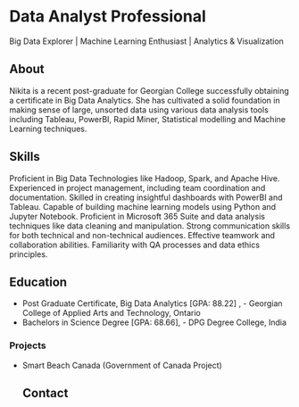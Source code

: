 #  Data Analyst Professional
Big Data Explorer | Machine Learning Enthusiast | Analytics & Visualization

## About 
Nikita is a recent post-graduate for Georgian College successfully obtaining a certificate in Big Data Analytics. She has cultivated a solid foundation in making sense of large, unsorted data using various data analysis tools including Tableau, PowerBI, Rapid Miner, Statistical modelling and Machine Learning techniques. 

## Skills
Proficient in Big Data Technologies like Hadoop, Spark, and Apache Hive.
Experienced in project management, including team coordination and documentation.
Skilled in creating insightful dashboards with PowerBI and Tableau.
Capable of building machine learning models using Python and Jupyter Notebook.
Proficient in Microsoft 365 Suite and data analysis techniques like data cleaning and manipulation.
Strong communication skills for both technical and non-technical audiences.
Effective teamwork and collaboration abilities.
Familiarity with QA processes and data ethics principles.

## Education
- Post Graduate Certificate, Big Data Analytics [GPA: 88.22] , - Georgian College of Applied Arts and Technology, Ontario
- Bachelors in Science Degree [GPA: 68.66], - DPG Degree College, India

### Projects
- Smart Beach Canada (Government of Canada Project)

  ## Contact
  


